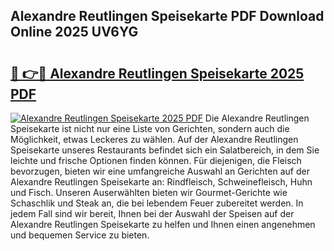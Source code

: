 ## Alexandre Reutlingen Speisekarte PDF Download Online 2025 UV6YG

# <h2><a href="http://gce23a.nevu.top/?p=Alexandre+Reutlingen+Speisekarte">🔗 👉🔴 Alexandre Reutlingen Speisekarte 2025 PDF</a></h2>

[![Alexandre Reutlingen Speisekarte 2025 PDF](https://i.imgur.com/dBaPXMq.png)](http://gce23a.nevu.top/?p=Alexandre+Reutlingen+Speisekarte)
Die Alexandre Reutlingen Speisekarte ist nicht nur eine Liste von Gerichten, sondern auch die Möglichkeit, etwas Leckeres zu wählen. Auf der Alexandre Reutlingen Speisekarte unseres Restaurants befindet sich ein Salatbereich, in dem Sie leichte und frische Optionen finden können. Für diejenigen, die Fleisch bevorzugen, bieten wir eine umfangreiche Auswahl an Gerichten auf der Alexandre Reutlingen Speisekarte an: Rindfleisch, Schweinefleisch, Huhn und Fisch. Unseren Auserwählten bieten wir Gourmet-Gerichte wie Schaschlik und Steak an, die bei lebendem Feuer zubereitet werden. In jedem Fall sind wir bereit, Ihnen bei der Auswahl der Speisen auf der Alexandre Reutlingen Speisekarte zu helfen und Ihnen einen angenehmen und bequemen Service zu bieten.
